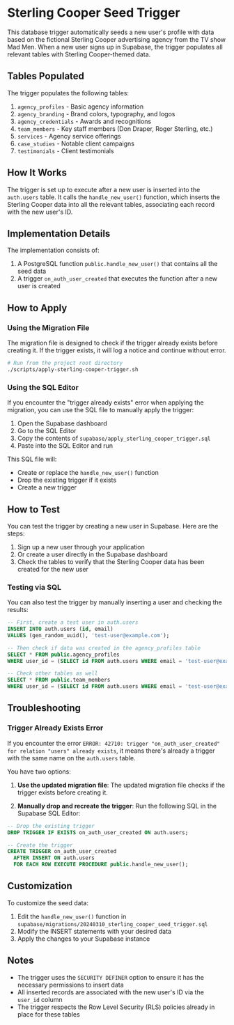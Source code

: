 # Sterling Cooper Seed Trigger

This database trigger automatically seeds a new user's profile with data based on the fictional Sterling Cooper advertising agency from the TV show Mad Men. When a new user signs up in Supabase, the trigger populates all relevant tables with Sterling Cooper-themed data.

## Tables Populated

The trigger populates the following tables:

1. `agency_profiles` - Basic agency information
2. `agency_branding` - Brand colors, typography, and logos
3. `agency_credentials` - Awards and recognitions
4. `team_members` - Key staff members (Don Draper, Roger Sterling, etc.)
5. `services` - Agency service offerings
6. `case_studies` - Notable client campaigns
7. `testimonials` - Client testimonials

## How It Works

The trigger is set up to execute after a new user is inserted into the `auth.users` table. It calls the `handle_new_user()` function, which inserts the Sterling Cooper data into all the relevant tables, associating each record with the new user's ID.

## Implementation Details

The implementation consists of:

1. A PostgreSQL function `public.handle_new_user()` that contains all the seed data
2. A trigger `on_auth_user_created` that executes the function after a new user is created

## How to Apply

### Using the Migration File

The migration file is designed to check if the trigger already exists before creating it. If the trigger exists, it will log a notice and continue without error.

```bash
# Run from the project root directory
./scripts/apply-sterling-cooper-trigger.sh
```

### Using the SQL Editor

If you encounter the "trigger already exists" error when applying the migration, you can use the SQL file to manually apply the trigger:

1. Open the Supabase dashboard
2. Go to the SQL Editor
3. Copy the contents of `supabase/apply_sterling_cooper_trigger.sql`
4. Paste into the SQL Editor and run

This SQL file will:
- Create or replace the `handle_new_user()` function
- Drop the existing trigger if it exists
- Create a new trigger

## How to Test

You can test the trigger by creating a new user in Supabase. Here are the steps:

1. Sign up a new user through your application
2. Or create a user directly in the Supabase dashboard
3. Check the tables to verify that the Sterling Cooper data has been created for the new user

### Testing via SQL

You can also test the trigger by manually inserting a user and checking the results:

```sql
-- First, create a test user in auth.users
INSERT INTO auth.users (id, email)
VALUES (gen_random_uuid(), 'test-user@example.com');

-- Then check if data was created in the agency_profiles table
SELECT * FROM public.agency_profiles
WHERE user_id = (SELECT id FROM auth.users WHERE email = 'test-user@example.com');

-- Check other tables as well
SELECT * FROM public.team_members
WHERE user_id = (SELECT id FROM auth.users WHERE email = 'test-user@example.com');
```

## Troubleshooting

### Trigger Already Exists Error

If you encounter the error `ERROR: 42710: trigger "on_auth_user_created" for relation "users" already exists`, it means there's already a trigger with the same name on the `auth.users` table.

You have two options:

1. **Use the updated migration file**: The updated migration file checks if the trigger exists before creating it.

2. **Manually drop and recreate the trigger**: Run the following SQL in the Supabase SQL Editor:

```sql
-- Drop the existing trigger
DROP TRIGGER IF EXISTS on_auth_user_created ON auth.users;

-- Create the trigger
CREATE TRIGGER on_auth_user_created
  AFTER INSERT ON auth.users
  FOR EACH ROW EXECUTE PROCEDURE public.handle_new_user();
```

## Customization

To customize the seed data:

1. Edit the `handle_new_user()` function in `supabase/migrations/20240310_sterling_cooper_seed_trigger.sql`
2. Modify the INSERT statements with your desired data
3. Apply the changes to your Supabase instance

## Notes

- The trigger uses the `SECURITY DEFINER` option to ensure it has the necessary permissions to insert data
- All inserted records are associated with the new user's ID via the `user_id` column
- The trigger respects the Row Level Security (RLS) policies already in place for these tables 